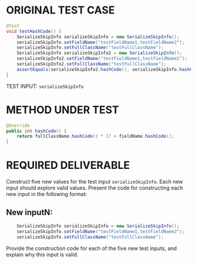 # ORIGINAL TEST CASE
```java
@Test
void testHashCode() {
    SerializeSkipInfo serializeSkipInfo = new SerializeSkipInfo();
    serializeSkipInfo.setFieldName("testFieldName1,testFieldName2");
    serializeSkipInfo.setFullClassName("testFullClassName");
    SerializeSkipInfo serializeSkipInfo2 = new SerializeSkipInfo();
    serializeSkipInfo2.setFieldName("testFieldName1,testFieldName2");
    serializeSkipInfo2.setFullClassName("testFullClassName");
    assertEquals(serializeSkipInfo2.hashCode(), serializeSkipInfo.hashCode());
}

```
TEST INPUT: `serializeSkipInfo`


# METHOD UNDER TEST
```java
@Override
public int hashCode() {
    return fullClassName.hashCode() * 17 + fieldName.hashCode();
}

```


# REQUIRED DELIVERABLE
Construct five new values for the test input `serializeSkipInfo`. Each new input should explore valid values. Present the code for constructing each new input in the following format:
## New inputN:
```java
    SerializeSkipInfo serializeSkipInfo = new SerializeSkipInfo();
    serializeSkipInfo.setFieldName("testFieldName1,testFieldName2");
    serializeSkipInfo.setFullClassName("testFullClassName");
```

Provide the construction code for each of the five new test inputs, and explain why this input is valid. 